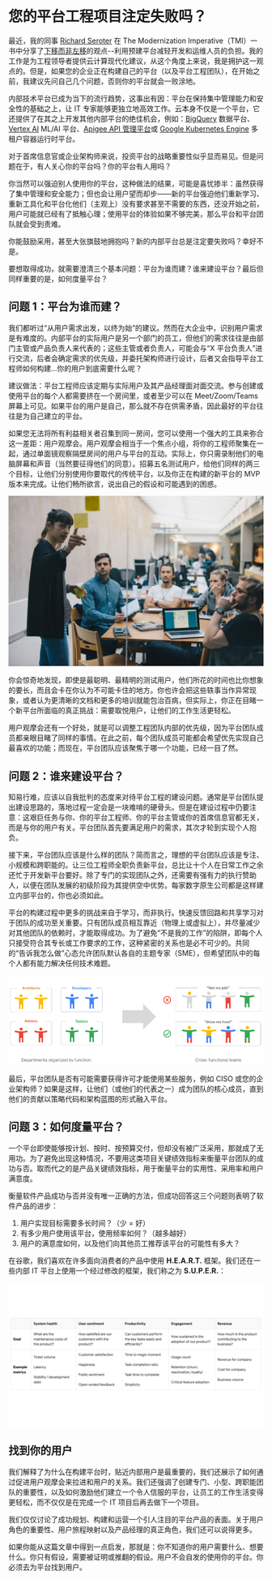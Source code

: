 # 您的平台工程项目注定失败吗？

最近，我的同事 [Richard Seroter](https://www.linkedin.com/in/seroter) 在 The Modernization Imperative（TMI）一书中分享了[下移而非左移](https://cloud.google.com/blog/products/application-development/richard-seroter-on-shifting-down-vs-shifting-left)的观点--利用预建平台减轻开发和运维人员的负担。我的工作是为工程领导者提供云计算现代化建议，从这个角度上来说，我是拥护这一观点的。但是，如果您的企业正在构建自己的平台（以及平台工程团队），在开始之前，我建议先问自己几个问题，否则你的平台就会一败涂地。

内部技术平台已成为当下的流行趋势，这事出有因：平台在保持集中管理能力和安全性的基础之上，让 IT 专家能够更独立地高效工作。云本身不仅是一个平台，它还提供了在其之上开发其他内部平台的绝佳机会，例如：[BigQuery](https://cloud.google.com/bigquery) 数据平台、[Vertex AI](https://cloud.google.com/vertex-ai) ML/AI 平台、[Apigee API 管理平台](https://cloud.google.com/apigee)或 [Google Kubernetes Engine](https://cloud.google.com/kubernetes-engine) 多租户容器运行时平台。

对于首席信息官或企业架构师来说，投资平台的战略重要性似乎显而易见。但是问题在于，有人关心你的平台吗？你的平台有人用吗？

你当然可以强迫别人使用你的平台，这种做法的结果，可能是喜忧掺半：虽然获得了集中管理和安全能力；但也会让用户望而却步——新的平台强迫他们重新学习、重新工具化和平台化他们（主观上）没有要求甚至不需要的东西，还没开始之前，用户可能就已经有了抵触心理；使用平台的体验如果不够完美，那么平台和平台团队就会受到责难。

你能鼓励采用，甚至大张旗鼓地拥抱吗？新的内部平台总是注定要失败吗？幸好不是。

要想取得成功，就需要澄清三个基本问题：平台为谁而建？谁来建设平台？最后但同样重要的是，如何度量平台？

## 问题 1：平台为谁而建？

我们都听过“从用户需求出发，以终为始”的建议。然而在大企业中，识别用户需求是有难度的。内部平台的实际用户是另一个部门的员工，但他们的需求往往是由部门主管或产品负责人来代表的；这些主管或者负责人，可能会与“X 平台负责人”进行交流，后者会确定需求的优先级，并委托架构师进行设计，后者又会指导平台工程师如何构建...你的用户到底需要什么呢？

建议做法：平台工程师应该定期与实际用户及其产品经理面对面交流。参与创建或使用平台的每个人都需要挤在一个房间里，或者至少可以在 Meet/Zoom/Teams 屏幕上可见。如果平台的用户是自己，那么就不存在供需矛盾，因此最好的平台往往是为自己建立的平台。

如果您无法将所有利益相关者召集到同一房间，您可以使用一个强大的工具来弥合这一差距：用户观摩会。用户观摩会相当于一个焦点小组，将你的工程师聚集在一起，通过单面镜观察隔壁房间的用户与平台的互动。实际上，你只需录制他们的电脑屏幕和声音（当然要征得他们的同意）。招募五名测试用户，给他们同样的两三个目标，让他们分别使用你要取代的传统平台，以及你正在构建的新平台的 MVP 版本来完成。让他们畅所欲言，说出自己的假设和可能遇到的困惑。

![img1](image/image2_HdKMMxj.max-1999x1123.jpg)

你会惊奇地发现，即使是最聪明、最精明的测试用户，他们所花的时间也比你想象的要长，而且会卡在你认为不可能卡住的地方。你也许会把这些轶事当作异常现象，或者认为更清晰的文档和更多的培训就能包治百病，但实际上，你正在目睹一个新平台所面临的真正挑战：需要取悦用户，让他们的工作生活更轻松。

用户观摩会还有一个好处，就是可以调整工程团队内部的优先级，因为平台团队成员都亲眼目睹了同样的事情。在此之前，每个团队成员可能都会希望优先实现自己最喜欢的功能；而现在，平台团队应该聚焦于哪一个功能，已经一目了然。

## 问题 2：谁来建设平台？

知易行难，应该以自我批判的态度来对待平台工程的建设问题。通常是平台团队提出建设思路的，落地过程一定会是一块难啃的硬骨头。但是在建设过程中仍要注意：这艰巨任务与你、你的平台工程师、你的平台主管或你的首席信息官都无关，而是与你的用户有关。平台团队首先要满足用户的需求，其次才轮到实现个人抱负。

接下来，平台团队应该是什么样的团队？简而言之，理想的平台团队应该是专注、小规模和跨职能的。让三位工程师全职负责新平台，总比让十个人在日常工作之余还忙于开发新平台要好。除了专门的实现团队之外，还需要有强有力的执行赞助人，以便在团队发展的初级阶段为其提供空中优势。每家数字原生公司都是这样建立内部平台的，你也必须如此。

平台的构建过程中更多的挑战来自于学习，而非执行。快速反馈回路和共享学习对于团队的成功至关重要。只有团队成员相互靠近（物理上或虚拟上），并尽量减少对其他团队的依赖时，才能取得成功。为了避免“不是我的工作”的陷阱，即每个人只接受符合其专长或工作要求的工作，这种紧密的关系也是必不可少的。共同的“告诉我怎么做”心态允许团队默认各自的主题专家（SME），但希望团队中的每个人都有能力解决任何技术难题。

![image2](image/image2_Jq1rrfd.max-862x302.png)

最后，平台团队是否有可能需要获得许可才能使用某些服务，例如 CISO 或您的企业架构师？如果是这样，让他们（或他们的代表之一）成为团队的核心成员，直到他们的贡献以策略代码和架构蓝图的形式融入平台。

## 问题 3：如何度量平台？

一个平台即使能够按计划、按时、按预算交付，但却没有被广泛采用，那就成了无用功。为了避免出现这种情况，不要用这类项目关键绩效指标来衡量平台团队的成功与否。取而代之的是产品关键绩效指标，用于衡量平台的实用性、采用率和用户满意度。

衡量软件产品成功与否并没有唯一正确的方法，但成功回答这三个问题则表明了软件产品的进步：

1. 用户实现目标需要多长时间？（少 = 好）
1. 有多少用户使用该平台，使用频率如何？（越多越好）
1. 用户的满意度如何，以及他们向其他员工推荐该平台的可能性有多大？

在谷歌，我们喜欢在许多面向消费者的产品中使用 **H.E.A.R.T.** 框架。我们还在一些内部 IT 平台上使用一个经过修改的框架，我们称之为 **S.U.P.E.R.**：

![image3](image/super.ba9dbf3d.fill-2000x1124.jpg)

## 找到你的用户

我们解释了为什么在构建平台时，贴近内部用户是最重要的，我们还展示了如何通过促进用户观摩会来拉进和用户的关系。我们还强调了创建专门、小型、跨职能团队的重要性，以及如何激励他们建立一个令人信服的平台，让员工的工作生活变得更轻松，而不仅仅是在完成一个 IT 项目后再去做下一个项目。

我们仅仅讨论了成功规划、构建和运营一个引人注目的平台产品的表面。关于用户角色的重要性、用户旅程映射以及产品经理的真正角色，我们还可以说得更多。

如果你能从这篇文章中得到一点启发，那就是：你不知道你的用户需要什么、想要什么。你只有假设，需要被证明或推翻的假设。用户不会自发的使用你的平台。你必须去为平台找到用户。
